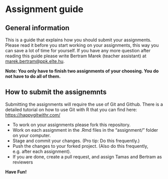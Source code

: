 
# Assignment guide

## General information

This is a guide that explains how you should submit your assignments.
Please read it before you start working on your assignments, this way
you can save a lot of time for yourself. If you have any more question
after reading this guide please write Bertram Marek (teacher assistant)
at <marek.bertram@ppk.elte.hu>.

**Note: You only have to finish two assignments of your choosing. You do
not have to do all of them.**

## How to submit the assignemnts

Submitting the assignments will require the use of Git and Github. There
is a detailed tutorial on how to use Git with R that you can find here:
<https://happygitwithr.com/>

-   To work on your assignments please fork this repository.
-   Work on each assignment in the .Rmd files in the “assignment/”
    folder on your computer.
-   Stage and commit your changes. (Pro tip: Do this frequently.)
-   Push the changes to your forked project. (Also do this frequently,
    e.g. after each assignment).
-   If you are done, create a pull request, and assign Tamas and Bertram
    as reviewers

**Have Fun!**

